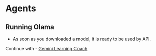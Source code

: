 # Agents

## Running Olama

- As soon as you downloaded a model, it is ready to be used by API.

Continue with - [Gemini Learning Coach](https://gemini.google.com/gem/learning-coach/0659364a83cb268c)